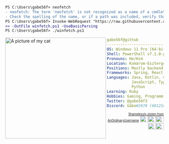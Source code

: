```diff
PS C:\Users\gabe56f> neofetch
- neofetch: The term 'neofetch' is not recognized as a name of a cmdlet, function, script file, or executable program.
- Check the spelling of the name, or if a path was included, verify that the path is correct and try again.
PS C:\Users\gabe56f> Invoke-WebRequest "https://raw.githubusercontent.com/lptstr/winfetch/master/winfetch.ps1" `
>> -OutFile winfetch.ps1 -UseBasicParsing
PS C:\Users\gabe56f> ./winfetch.ps1
```

<img align="left" src="https://cdn.discordapp.com/attachments/799725280381108234/892083552659845221/unknown.png" alt="A picture of my cat" width="320" /> 

```yaml
gabe56f@github
-------------------------
OS: Windows 11 Pro [64-bit]
Shell: PowerShell v7.2.0-preview.9
Pronouns: He/Him
Location: Komárom-Esztergom, Hungary
Positions: Mostly backend
Frameworks: Spring, React
Languages: Java, Kotlin, CPP, CSharp,
           JavaScript, TypeScript,
           Python
Learning: Ruby
Hobbies: Gaming, Programming
Twitter: @gabe56f3
Discord: Gábe#2678 (681210712915574820)
```
<p align="right">
<sup><sub><a href = "https://github.com/AnOrdinaryUsername">Shamelessly stolen from AnOrdinaryUsername</a></sub></sup>
  <img alt="#979ea3" src="https://via.placeholder.com/15/979ea3/000000?text=+" width="25" height="20" /><img alt="#423737" src="https://via.placeholder.com/15/423737/000000?text=+" width="25" height="20" /><img alt="#60272e" src="https://via.placeholder.com/15/60272e/000000?text=+" width="25" height="20" /><img alt="#bf9c8f" src="https://via.placeholder.com/15/bf9c8f/000000?text=+" width="25" height="20" /><img alt="#4b3d33" src="https://via.placeholder.com/15/4b3d33/000000?text=+" width="25" height="20" />
</p>
